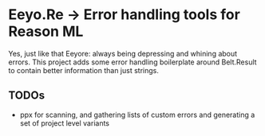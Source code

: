 # Eeyo.Re -> Error handling tools for Reason ML

Yes, just like that Eeyore: always being depressing and whining about errors.
This project adds some error handling boilerplate around Belt.Result to contain better information than
just strings.

## TODOs

- ppx for scanning, and gathering lists of custom errors and generating a set of project level variants

